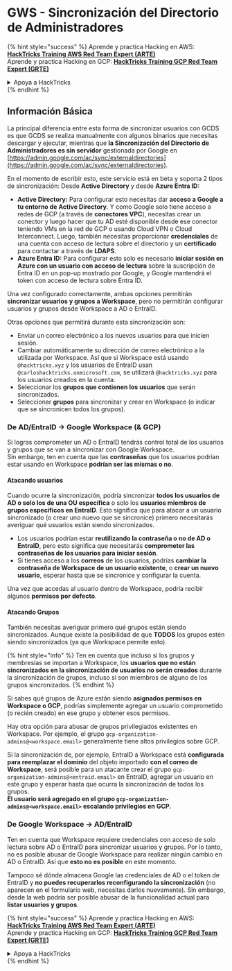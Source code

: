# GWS - Sincronización del Directorio de Administradores

{% hint style="success" %}
Aprende y practica Hacking en AWS:<img src="../../../.gitbook/assets/image (1).png" alt="" data-size="line">[**HackTricks Training AWS Red Team Expert (ARTE)**](https://training.hacktricks.xyz/courses/arte)<img src="../../../.gitbook/assets/image (1).png" alt="" data-size="line">\
Aprende y practica Hacking en GCP: <img src="../../../.gitbook/assets/image (2).png" alt="" data-size="line">[**HackTricks Training GCP Red Team Expert (GRTE)**<img src="../../../.gitbook/assets/image (2).png" alt="" data-size="line">](https://training.hacktricks.xyz/courses/grte)

<details>

<summary>Apoya a HackTricks</summary>

* Revisa los [**planes de suscripción**](https://github.com/sponsors/carlospolop)!
* **Únete al** 💬 [**grupo de Discord**](https://discord.gg/hRep4RUj7f) o al [**grupo de telegram**](https://t.me/peass) o **síguenos** en **Twitter** 🐦 [**@hacktricks\_live**](https://twitter.com/hacktricks\_live)**.**
* **Comparte trucos de hacking enviando PRs a los** [**HackTricks**](https://github.com/carlospolop/hacktricks) y [**HackTricks Cloud**](https://github.com/carlospolop/hacktricks-cloud) repos de github.

</details>
{% endhint %}

## Información Básica

La principal diferencia entre esta forma de sincronizar usuarios con GCDS es que GCDS se realiza manualmente con algunos binarios que necesitas descargar y ejecutar, mientras que **la Sincronización del Directorio de Administradores es sin servidor** gestionada por Google en [https://admin.google.com/ac/sync/externaldirectories](https://admin.google.com/ac/sync/externaldirectories).

En el momento de escribir esto, este servicio está en beta y soporta 2 tipos de sincronización: Desde **Active Directory** y desde **Azure Entra ID:**

* **Active Directory:** Para configurar esto necesitas dar **acceso a Google a tu entorno de Active Directory**. Y como Google solo tiene acceso a redes de GCP (a través de **conectores VPC**), necesitas crear un conector y luego hacer que tu AD esté disponible desde ese conector teniendo VMs en la red de GCP o usando Cloud VPN o Cloud Interconnect. Luego, también necesitas proporcionar **credenciales** de una cuenta con acceso de lectura sobre el directorio y un **certificado** para contactar a través de **LDAPS**.
* **Azure Entra ID:** Para configurar esto solo es necesario **iniciar sesión en Azure con un usuario con acceso de lectura** sobre la suscripción de Entra ID en un pop-up mostrado por Google, y Google mantendrá el token con acceso de lectura sobre Entra ID.

Una vez configurado correctamente, ambas opciones permitirán **sincronizar usuarios y grupos a Workspace**, pero no permitirán configurar usuarios y grupos desde Workspace a AD o EntraID.

Otras opciones que permitirá durante esta sincronización son:

* Enviar un correo electrónico a los nuevos usuarios para que inicien sesión.
* Cambiar automáticamente su dirección de correo electrónico a la utilizada por Workspace. Así que si Workspace está usando `@hacktricks.xyz` y los usuarios de EntraID usan `@carloshacktricks.onmicrosoft.com`, se utilizará `@hacktricks.xyz` para los usuarios creados en la cuenta.
* Seleccionar los **grupos que contienen los usuarios** que serán sincronizados.
* Seleccionar **grupos** para sincronizar y crear en Workspace (o indicar que se sincronicen todos los grupos).

### De AD/EntraID -> Google Workspace (& GCP)

Si logras comprometer un AD o EntraID tendrás control total de los usuarios y grupos que se van a sincronizar con Google Workspace.\
Sin embargo, ten en cuenta que las **contraseñas** que los usuarios podrían estar usando en Workspace **podrían ser las mismas o no**.

#### Atacando usuarios

Cuando ocurre la sincronización, podría sincronizar **todos los usuarios de AD o solo los de una OU específica** o solo los **usuarios miembros de grupos específicos en EntraID**. Esto significa que para atacar a un usuario sincronizado (o crear uno nuevo que se sincronice) primero necesitarás averiguar qué usuarios están siendo sincronizados.

* Los usuarios podrían estar **reutilizando la contraseña o no de AD o EntraID**, pero esto significa que necesitarás **comprometer las contraseñas de los usuarios para iniciar sesión**.
* Si tienes acceso a los **correos** de los usuarios, podrías **cambiar la contraseña de Workspace de un usuario existente**, o **crear un nuevo usuario**, esperar hasta que se sincronice y configurar la cuenta.

Una vez que accedas al usuario dentro de Workspace, podría recibir algunos **permisos por defecto**.

#### Atacando Grupos

También necesitas averiguar primero qué grupos están siendo sincronizados. Aunque existe la posibilidad de que **TODOS** los grupos estén siendo sincronizados (ya que Workspace permite esto).

{% hint style="info" %}
Ten en cuenta que incluso si los grupos y membresías se importan a Workspace, los **usuarios que no están sincronizados en la sincronización de usuarios no serán creados** durante la sincronización de grupos, incluso si son miembros de alguno de los grupos sincronizados.
{% endhint %}

Si sabes qué grupos de Azure están siendo **asignados permisos en Workspace o GCP**, podrías simplemente agregar un usuario comprometido (o recién creado) en ese grupo y obtener esos permisos.

Hay otra opción para abusar de grupos privilegiados existentes en Workspace. Por ejemplo, el grupo `gcp-organization-admins@<workspace.email>` generalmente tiene altos privilegios sobre GCP.

Si la sincronización de, por ejemplo, EntraID a Workspace está **configurada para reemplazar el dominio** del objeto importado **con el correo de Workspace**, será posible para un atacante crear el grupo `gcp-organization-admins@<entraid.email>` en EntraID, agregar un usuario en este grupo y esperar hasta que ocurra la sincronización de todos los grupos.\
**El usuario será agregado en el grupo `gcp-organization-admins@<workspace.email>` escalando privilegios en GCP.**

### De Google Workspace -> AD/EntraID

Ten en cuenta que Workspace requiere credenciales con acceso de solo lectura sobre AD o EntraID para sincronizar usuarios y grupos. Por lo tanto, no es posible abusar de Google Workspace para realizar ningún cambio en AD o EntraID. Así que **esto no es posible** en este momento.

Tampoco sé dónde almacena Google las credenciales de AD o el token de EntraID y **no puedes recuperarlos reconfigurando la sincronización** (no aparecen en el formulario web, necesitas darlos nuevamente). Sin embargo, desde la web podría ser posible abusar de la funcionalidad actual para **listar usuarios y grupos**.

{% hint style="success" %}
Aprende y practica Hacking en AWS:<img src="../../../.gitbook/assets/image (1).png" alt="" data-size="line">[**HackTricks Training AWS Red Team Expert (ARTE)**](https://training.hacktricks.xyz/courses/arte)<img src="../../../.gitbook/assets/image (1).png" alt="" data-size="line">\
Aprende y practica Hacking en GCP: <img src="../../../.gitbook/assets/image (2).png" alt="" data-size="line">[**HackTricks Training GCP Red Team Expert (GRTE)**<img src="../../../.gitbook/assets/image (2).png" alt="" data-size="line">](https://training.hacktricks.xyz/courses/grte)

<details>

<summary>Apoya a HackTricks</summary>

* Revisa los [**planes de suscripción**](https://github.com/sponsors/carlospolop)!
* **Únete al** 💬 [**grupo de Discord**](https://discord.gg/hRep4RUj7f) o al [**grupo de telegram**](https://t.me/peass) o **síguenos** en **Twitter** 🐦 [**@hacktricks\_live**](https://twitter.com/hacktricks\_live)**.**
* **Comparte trucos de hacking enviando PRs a los** [**HackTricks**](https://github.com/carlospolop/hacktricks) y [**HackTricks Cloud**](https://github.com/carlospolop/hacktricks-cloud) repos de github.

</details>
{% endhint %}
